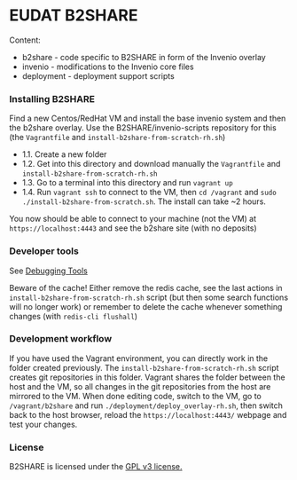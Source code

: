 EUDAT B2SHARE
=================

Content:
 * b2share - code specific to B2SHARE in form of the Invenio overlay
 * invenio - modifications to the Invenio core files
 * deployment - deployment support scripts

### Installing B2SHARE
 
Find a new Centos/RedHat VM and install the base invenio system and then the b2share overlay. Use the B2SHARE/invenio-scripts repository for this (the `Vagrantfile` and `install-b2share-from-scratch-rh.sh`) 
   - 1.1. Create a new folder
   - 1.2. Get into this directory and download manually the `Vagrantfile` and `install-b2share-from-scratch-rh.sh`
   - 1.3. Go to a terminal into this directory and run `vagrant up`
   - 1.4. Run `vagrant ssh` to connect to the VM, then `cd /vagrant` and `sudo ./install-b2share-from-scratch.sh`. The install can take ~2 hours.

You now should be able to connect to your machine (not the VM) at `https://localhost:4443` and see the b2share site (with no deposits)

### Developer tools
 
See [Debugging Tools](https://github.com/B2SHARE/b2share/wiki/Debugging-tools)
 
Beware of the cache! Either remove the redis cache, see the last actions in `install-b2share-from-scratch-rh.sh` script (but then some search functions will no longer work) or remember to delete the cache whenever something changes (with `redis-cli flushall`)
 
### Development workflow

 If you have used the Vagrant environment, you can directly work in the folder created previously. The `install-b2share-from-scratch-rh.sh` script creates git repositories in this folder. Vagrant shares the folder between the host and the VM, so all changes in the git repositories from the host are mirrored to the VM. When done editing code, switch to the VM, go to `/vagrant/b2share` and run `./deployment/deploy_overlay-rh.sh`, then switch back to the host browser, reload the `https://localhost:4443/` webpage and test your changes.

    
### License

B2SHARE is licensed under the [GPL v3 license.](http://www.gnu.org/licenses/gpl-3.0.txt)

